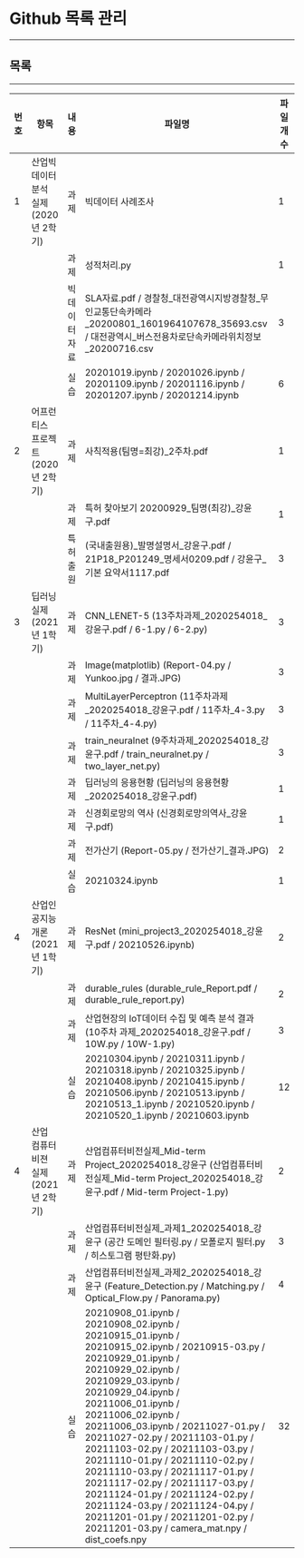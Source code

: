 # Github 목록 관리
---

## 목록
---
| 번호 | 항목 | 내용 | 파일명 | 파일개수 |
| ----- | -- | -- | -- | -----|
| 1 | 산업빅데이터 분석 실제 (2020년 2학기) | 과제 | 빅데이터 사례조사 | 1 |
| | | 과제 | 성적처리.py | 1 |
| | | 빅데이터자료 | SLA자료.pdf / 경찰청_대전광역시지방경찰청_무인교통단속카메라_20200801_1601964107678_35693.csv / 대전광역시_버스전용차로단속카메라위치정보_20200716.csv | 3 |
| | | 실습 | 20201019.ipynb / 20201026.ipynb / 20201109.ipynb / 20201116.ipynb / 20201207.ipynb / 20201214.ipynb | 6 |
| 2 | 어프런티스 프로젝트 (2020년 2학기) | 과제 | 사칙적용(팀명=최강)_2주차.pdf | 1 | 
| | | 과제 | 특허 찾아보기 20200929_팀명(최강)_강윤구.pdf | 1 |
| | | 특허출원 | (국내출원용)_발명설명서_강윤구.pdf / 21P18_P201249_명세서0209.pdf / 강윤구_기본 요약서1117.pdf | 3 |
| 3 | 딥러닝 실제 (2021년 1학기) | 과제 | CNN_LENET-5 (13주차과제_2020254018_강윤구.pdf / 6-1.py / 6-2.py) | 3 |
| | | 과제 | Image(matplotlib) (Report-04.py / Yunkoo.jpg / 결과.JPG) | 3 |
| | | 과제 | MultiLayerPerceptron (11주차과제_2020254018_강윤구.pdf / 11주차_4-3.py / 11주차_4-4.py) | 3 |
| | | 과제 | train_neuralnet (9주차과제_2020254018_강윤구.pdf / train_neuralnet.py / two_layer_net.py) | 3 |
| | | 과제 | 딥러닝의 응용현황 (딥러닝의 응용현황_2020254018_강윤구.pdf) | 1 |
| | | 과제 | 신경회로망의 역사 (신경회로망의역사_강윤구.pdf) | 1 |
| | | 과제 | 전가산기 (Report-05.py / 전가산기_결과.JPG) | 2 |
| | | 실습 | 20210324.ipynb | 1 | 
| 4 | 산업인공지능개론 (2021년 1학기) | 과제 | ResNet (mini_project3_2020254018_강윤구.pdf / 20210526.ipynb) | 2 |
| | | 과제 | durable_rules (durable_rule_Report.pdf / durable_rule_report.py) | 2 |
| | | 과제 | 산업현장의 IoT데이터 수집 및 예측 분석 결과 (10주차 과제_2020254018_강윤구.pdf / 10W.py / 10W-1.py) | 3 |
| | | 실습 | 20210304.ipynb / 20210311.ipynb / 20210318.ipynb / 20210325.ipynb / 20210408.ipynb / 20210415.ipynb / 20210506.ipynb / 20210513.ipynb / 20210513_1.ipynb / 20210520.ipynb / 20210520_1.ipynb / 20210603.ipynb | 12 |
| 4 | 산업 컴퓨터비젼 실제 (2021년 2학기) | 과제 | 산업컴퓨터비전실제_Mid-term Project_2020254018_강윤구 (산업컴퓨터비전실제_Mid-term Project_2020254018_강윤구.pdf / Mid-term Project-1.py) | 2 |
| | | 과제 | 산업컴퓨터비전실제_과제1_2020254018_강윤구 (공간 도메인 필터링.py / 모폴로지 필터.py / 히스토그램 평탄화.py) | 3 |
| | | 과제 | 산업컴퓨터비전실제_과제2_2020254018_강윤구 (Feature_Detection.py / Matching.py / Optical_Flow.py / Panorama.py) | 4 |
| | | 실습 | 20210908_01.ipynb / 20210908_02.ipynb / 20210915_01.ipynb / 20210915_02.ipynb / 20210915-03.py / 20210929_01.ipynb / 20210929_02.ipynb / 20210929_03.ipynb / 20210929_04.ipynb / 20211006_01.ipynb / 20211006_02.ipynb / 20211006_03.ipynb / 20211027-01.py / 20211027-02.py / 20211103-01.py / 20211103-02.py / 20211103-03.py / 20211110-01.py / 20211110-02.py / 20211110-03.py / 20211117-01.py / 20211117-02.py / 20211117-03.py / 20211124-01.py / 20211124-02.py / 20211124-03.py / 20211124-04.py / 20211201-01.py / 20211201-02.py / 20211201-03.py / camera_mat.npy / dist_coefs.npy | 32 |
